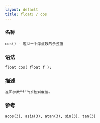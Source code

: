 ```yaml
---
layout: default
title: floats / cos
---
```


### 名称

    cos() - 返回一个浮点数的余弦值

### 语法

    float cos( float f );

### 描述

    返回参数“f”的余弦弧度值。

### 参考

    acos(3), asin(3), atan(3), sin(3), tan(3)
